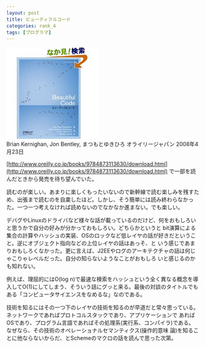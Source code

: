 ```yaml
---
layout: post
title: ビューティフルコード
categories: rank_4
tags: [プログラマ]
---
```



<div class="book"><div class="book_image"><a href="http://www.amazon.co.jp/dp/4873113636/"><img src="/images/39.jpg"></img></a></div><div class="book_info">Brian Kernighan, Jon Bentley, まつもとゆきひろ オライリージャパン 2008年4月23日</div><div class="clear"></div></div>

 [http://www.oreilly.co.jp/books/9784873113630/download.html](http://www.oreilly.co.jp/books/9784873113630/download.html)
で一部を読んだときから発売を待ち望んでいた。

読むのが楽しい。あまりに楽しくもったいないので新幹線で読む楽しみを残すため、出張まで読むのを自粛したほど。しかし、そう簡単には読み終わらなかった。一つ一つ考えなければ読めないのでなかなか進まない。でも楽しい。

デバグやLinuxのドライバなど様々な話が載っているのだけど、何をおもしろいと思うかで自分の好みが分かっておもしろい。どちらかというと bit演算による集合の計算やハッシュの実装、OSのロックなど低レイヤの話が好きだということ。逆にオブジェクト指向などの上位レイヤの話はあっそ、と いう感じであまりおもしろくなかった。更に言えば、J2EEやログのアーキテクチャの話は何じゃこりゃレベルだった。自分の知らないようなことがおもしろ いと感じるのかも知れない。

例えば、理屈的にはO(log n)で最速な検索をハッシュという全く異なる概念を導入してO(1)にしてしまう、そういう話にグッと来る。最後の対談のタイトルでもある「コンピュータサイエンスをなめるな」なのである。

技術を知るにはその一つ下のレイヤの技術を知るのが早道だと常々思っている。ネットワークであればプロトコルスタックであり、アプリケーションで あればOSであり、プログラム言語であればその処理系(実行系、コンパイラ)である。なぜなら、その技術のオペレーショナルセマンティクス(操作的意味 論)を知ることに他ならないからだ、とSchemeのマクロの話を読んで思った次第。
